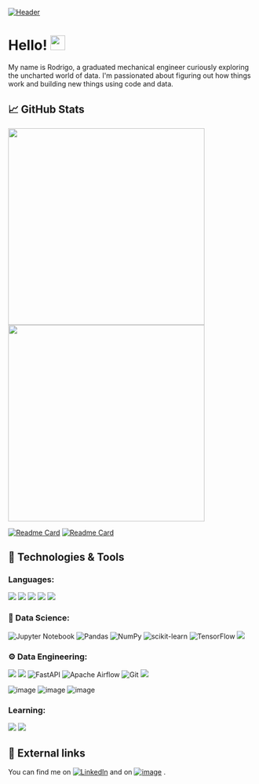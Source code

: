 [![Header]([https://media-exp1.licdn.com/dms/image/C4D16AQEP6RaKocc0KA/profile-displaybackgroundimage-shrink_350_1400/0/1628477658075?e=1664409600&v=beta&t=OGVWY6ohLxYCz31U0Ql2E77ToD6WF4JCTT4kJdDoSaA](https://github.com/RodrigoVGoulart/RodrigoVGoulart/assets/85882289/6806db60-c29e-426e-b343-b3a1079daee6) "Header")](https://www.linkedin.com/in/rodrigo-v-goulart/)



# Hello! <img src="https://raw.githubusercontent.com/MartinHeinz/MartinHeinz/master/wave.gif" width="30px">

My name is Rodrigo, a graduated mechanical engineer curiously exploring the uncharted world of data. I'm passionated about figuring out how things work and building new things using code and data.

## &#128200; GitHub Stats

<p align = "center" >
  
  <img width="400" src = "https://github-readme-stats.vercel.app/api?username=RodrigoVGoulart&show_icons=true&theme=dark&hide_border=true"> <img width="400" src = "https://github-readme-stats.vercel.app/api/top-langs/?username=RodrigoVGoulart&layout=compact&show_icons=true&theme=dark&hide_border=true">
    
</p>


[![Readme Card](https://github-readme-stats.vercel.app/api/pin/?username=RodrigoVGoulart&repo=Data-Engineering-Projects&show_icons=true&theme=dark&hide_border=true)](https://github.com/anuraghazra/github-readme-stats) [![Readme Card](https://github-readme-stats.vercel.app/api/pin/?username=RodrigoVGoulart&repo=Data-Science-Projects&show_icons=true&theme=dark&hide_border=true)](https://github.com/anuraghazra/github-readme-stats)


##  &#128295; Technologies & Tools

### Languages:

<img src = "https://img.shields.io/badge/Python-14354C?style=for-the-badge&logo=python&logoColor=white"> <img src = "https://img.shields.io/badge/MySQL-00000F?style=for-the-badge&logo=mysql&logoColor=white"> <img src = "https://img.shields.io/badge/PostgreSQL-316192?style=for-the-badge&logo=postgresql&logoColor=white"> <img src = "https://img.shields.io/badge/SQLite-07405E?style=for-the-badge&logo=sqlite&logoColor=white"> <img src = "https://img.shields.io/badge/Shell_Script-121011?style=for-the-badge&logo=gnu-bash&logoColor=white">

### &#129514; Data Science:

![Jupyter Notebook](https://img.shields.io/badge/jupyter-%23FA0F00.svg?style=for-the-badge&logo=jupyter&logoColor=white) ![Pandas](https://img.shields.io/badge/pandas-%23150458.svg?style=for-the-badge&logo=pandas&logoColor=white) ![NumPy](https://img.shields.io/badge/numpy-%23013243.svg?style=for-the-badge&logo=numpy&logoColor=white) ![scikit-learn](https://img.shields.io/badge/scikit--learn-%23F7931E.svg?style=for-the-badge&logo=scikit-learn&logoColor=white) ![TensorFlow](https://img.shields.io/badge/TensorFlow-%23FF6F00.svg?style=for-the-badge&logo=TensorFlow&logoColor=white) <img src = "https://img.shields.io/badge/Microsoft_Excel-217346?style=for-the-badge&logo=microsoft-excel&logoColor=white"> 


### &#9881; Data Engineering:

<img src = "https://img.shields.io/badge/Amazon_AWS-232F3E?style=for-the-badge&logo=amazon-aws&logoColor=white"> <img src = "https://img.shields.io/badge/Google_Cloud-4285F4?style=for-the-badge&logo=google-cloud&logoColor=white"> ![FastAPI](https://img.shields.io/badge/FastAPI-005571?style=for-the-badge&logo=fastapi) ![Apache Airflow](https://img.shields.io/badge/Apache%20Airflow-017CEE?style=for-the-badge&logo=Apache%20Airflow&logoColor=white) ![Git](https://img.shields.io/badge/git-%23F05033.svg?style=for-the-badge&logo=git&logoColor=white) <img src = "https://img.shields.io/badge/Heroku-430098?style=for-the-badge&logo=heroku&logoColor=white">

![image](https://user-images.githubusercontent.com/85882289/161870398-3691c46e-d44f-4719-b954-59a28a2eeeb1.png) ![image](https://user-images.githubusercontent.com/85882289/161870597-abc30c75-eebd-44ee-971e-378e1a116506.png) ![image](https://user-images.githubusercontent.com/85882289/161879901-ac93f4a8-57d0-4816-8f1b-270af0d49074.png)


### Learning:

<img src = "https://img.shields.io/badge/MongoDB-4EA94B?style=for-the-badge&logo=mongodb&logoColor=white"> <img src = "https://img.shields.io/badge/Scala-DC322F?style=for-the-badge&logo=scala&logoColor=white">


## &#128279; External links

<!-- Actual text -->

You can find me on [![LinkedIn][3.2]][2] and on [![image](https://user-images.githubusercontent.com/85882289/161879985-682c5468-9b4f-4179-aea1-69b7bc45d091.png)](https://www.kaggle.com/rodrigovgoulart)
.

<!-- Icons -->

[3.2]: https://raw.githubusercontent.com/MartinHeinz/MartinHeinz/master/linkedin-3-16.png

<!-- Links to your social media accounts -->

[2]: https://www.linkedin.com/in/rodrigo-v-goulart/
